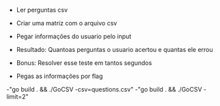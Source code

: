 - Ler perguntas csv
- Criar uma matriz com o arquivo csv
- Pegar informações do usuario pelo input
- Resultado: Quantoas perguntas o usuario acertou e quantas ele errou

- Bonus: Resolver esse teste em tantos segundos

- Pegas as informações por flag

-"go build . && ./GoCSV -csv=questions.csv"
-"go build . && ./GoCSV -limit=2"
